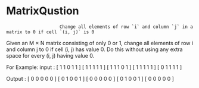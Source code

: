 # MatrixQustion

                        Change all elements of row `i` and column `j` in a matrix to 0 if cell `(i, j)` is 0

Given an M × N matrix consisting of only 0 or 1, change all elements of row i and column j to 0 if cell (i, j) has value 0. Do this without using any extra space for every (i, j) having value 0.

For Example:
input :
        [ 1  1  0  1  1 ]
        [ 1  1  1  1  1 ]
        [ 1  1  1  0  1 ]
        [ 1  1  1  1  1 ]
        [ 0  1  1  1  1 ]

Output :
        [ 0  0  0  0  0 ]
        [ 0  1  0  0  1 ]
        [ 0  0  0  0  0 ]
        [ 0  1  0  0  1 ]
        [ 0  0  0  0  0 ]


